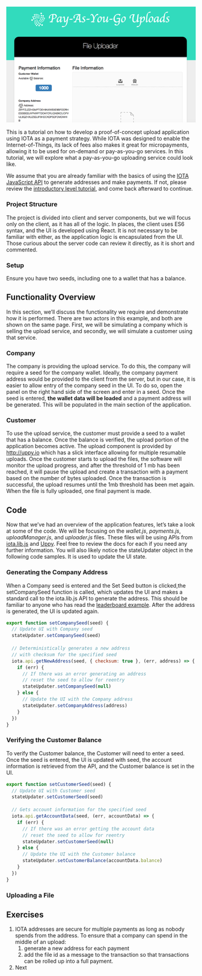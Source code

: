 ![PoC Overview](./images/poc-overview.png)

This is a tutorial on how to develop a proof-of-concept upload application using IOTA as a payment strategy. While IOTA was designed to enable the Internet-of-Things, its lack of fees also makes it great for micropayments, allowing it to be used for on-demand or pay-as-you-go services. In this tutorial, we will explore what a pay-as-you-go uploading service could look like.

We assume that you are already familiar with the basics of using the [IOTA JavaScript API](https://github.com/iotaledger/iota.lib.js) to generate addresses and make payments. If not, please review the [introductory level tutorial](https://learn.iota.org/tutorial/payments-and-messaging-leaderboard), and come back afterward to continue.

### Project Structure
The project is divided into client and server components, but we will focus only on the client, as it has all of the logic. In places, the client uses ES6 syntax, and the UI is developed using React. It is not necessary to be familiar with either, as the application logic is encapsulated from the UI. Those curious about the server code can review it directly, as it is short and commented.

### Setup
Ensure you have two seeds, including one to a wallet that has a balance.

## Functionality Overview
In this section, we’ll discuss the functionality we require and demonstrate how it is performed. There are two actors in this example, and both are shown on the same page. First, we will be simulating a company which is selling the upload service, and secondly, we will simulate a customer using that service.

### Company
The company is providing the upload service. To do this, the company will require a seed for the company wallet. Ideally, the company payment address would be provided to the client from the server, but in our case, it is easier to allow entry of the company seed in the UI. To do so, open the panel on the right hand side of the screen and enter in a seed.
Once the seed is entered, **the wallet data will be loaded** and a payment address will be generated. This will be populated in the main section of the application.

### Customer
To use the upload service, the customer must provide a seed to a wallet that has a balance. Once the balance is verified, the upload portion of the application becomes active. The upload component is provided by http://uppy.io which has a slick interface allowing for multiple resumable uploads. Once the customer starts to upload the files, the software will monitor the upload progress, and after the threshold of 1 mb has been reached, it will pause the upload and create a transaction with a payment based on the number of bytes uploaded. Once the transaction is successful, the upload resumes until the 1mb threshold has been met again. When the file is fully uploaded, one final payment is made. 

## Code
Now that we’ve had an overview of the application features, let’s take a look at some of the code. We will be focusing on the _wallet.js_, _payments.js_, _uploadManager.js_, and _uploader.js_ files. These files will be using APIs from [iota.lib.js](https://github.com/iotaledger/iota.lib.js) and [Uppy](https://github.com/transloadit/uppy). Feel free to review the docs for each if you need any further information. You will also likely notice the stateUpdater object in the following code samples. It is used to update the UI state.

### Generating the Company Address
When a Company seed is entered and the Set Seed button is clicked,the setCompanySeed function is called, which updates the UI and makes a standard call to the iota.lib.js API to generate the address. This should be familiar to anyone who has read the [leaderboard example](https://learn.iota.org/tutorial/payments-and-messaging-leaderboard). After the address is generated, the UI is updated again.

```javascript
export function setCompanySeed(seed) {
  // Update UI with Company seed
  stateUpdater.setCompanySeed(seed)

  // Deterministically generates a new address 
  // with checksum for the specified seed
  iota.api.getNewAddress(seed, { checksum: true }, (err, address) => {
    if (err) {
      // If there was an error generating an address
      // reset the seed to allow for reentry
      stateUpdater.setCompanySeed(null)
    } else {
      // Update the UI with the Company address
      stateUpdater.setCompanyAddress(address)
    }
  })
}
```

### Verifying the Customer Balance
To verify the Customer balance, the Customer will need to enter a seed. Once the seed is entered, the UI is updated with seed, the account information is retrieved from the API, and the Customer balance is set in the UI.

```javascript
export function setCustomerSeed(seed) {
  // Update UI with Customer seed
  stateUpdater.setCustomerSeed(seed)

  // Gets account information for the specified seed
  iota.api.getAccountData(seed, (err, accountData) => {
    if (err) {
      // If there was an error getting the account data
      // reset the seed to allow for reentry
      stateUpdater.setCustomerSeed(null)
    } else {
      // Update the UI with the Customer balance
      stateUpdater.setCustomerBalance(accountData.balance)
    }
  })
}
```

### Uploading a File


## Exercises
1.	IOTA addresses are secure for multiple payments as long as nobody spends from the address. To ensure that a company can spend in the middle of an upload:
    1.	generate a new address for each payment
    1.	add the file id as a message to the transaction so that transactions can be rolled up into a full payment.
1.	Next

